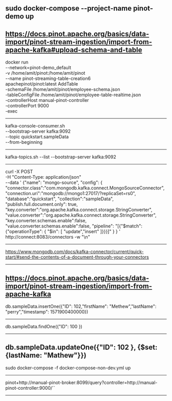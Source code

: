 sudo docker-compose --project-name pinot-demo up
------------------------------------
https://docs.pinot.apache.org/basics/data-import/pinot-stream-ingestion/import-from-apache-kafka#upload-schema-and-table
---------------------------------------------
docker run \
    --network=pinot-demo_default \
    -v /home/amit/pinot:/home/amit/pinot \
    --name pinot-streaming-table-creation6 \
    apachepinot/pinot:latest AddTable \
    -schemaFile /home/amit/pinot/employee-schema.json \
    -tableConfigFile /home/amit/pinot/employee-table-realtime.json \
    -controllerHost manual-pinot-controller \
    -controllerPort 9000 \
    -exec

------------------------------------------------
kafka-console-consumer.sh \
    --bootstrap-server kafka:9092 \
    --topic quickstart.sampleData \
    --from-beginning

------------------
kafka-topics.sh --list --bootstrap-server kafka:9092


--------------------------

curl -X POST \
     -H "Content-Type: application/json" \
     --data '
     {"name": "mongo-source",
      "config": {
         "connector.class":"com.mongodb.kafka.connect.MongoSourceConnector",
         "connection.uri":"mongodb://mongo1:27017/?replicaSet=rs0",
         "database":"quickstart",
         "collection":"sampleData",
         "publish.full.document.only": true,
         "key.converter":"org.apache.kafka.connect.storage.StringConverter",
         "value.converter":"org.apache.kafka.connect.storage.StringConverter",
         "key.converter.schemas.enable":false,
         "value.converter.schemas.enable":false, 
         "pipeline": "[{\"$match\":{\"operationType\": { \"$in\": [ \"update\",\"insert\" ]}}}]"
         }
     }
     ' \
     http://connect:8083/connectors -w "\n"

------------
https://www.mongodb.com/docs/kafka-connector/current/quick-start/#send-the-contents-of-a-document-through-your-connectors

-----------------
https://docs.pinot.apache.org/basics/data-import/pinot-stream-ingestion/import-from-apache-kafka
-----------------------
db.sampleData.insertOne({"ID": 102,"firstName": "Methew","lastName": "perry","timestamp": 1571900400000})

------------

db.sampleData.findOne({"ID": 100 })

---------------------------

db.sampleData.updateOne({"ID": 102 }, {$set: {lastName: "Mathew"}})
-----------------

sudo docker-compose -f docker-compose-non-dev.yml up

------------------

pinot+http://manual-pinot-broker:8099/query?controller=http://manual-pinot-controller:9000/``

-----------------


